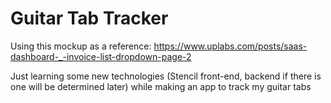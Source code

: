 # Guitar Tab Tracker

Using this mockup as a reference:
https://www.uplabs.com/posts/saas-dashboard-_-invoice-list-dropdown-page-2


Just learning some new technologies (Stencil front-end, backend if there is one will be determined later) while making an app to track my guitar tabs